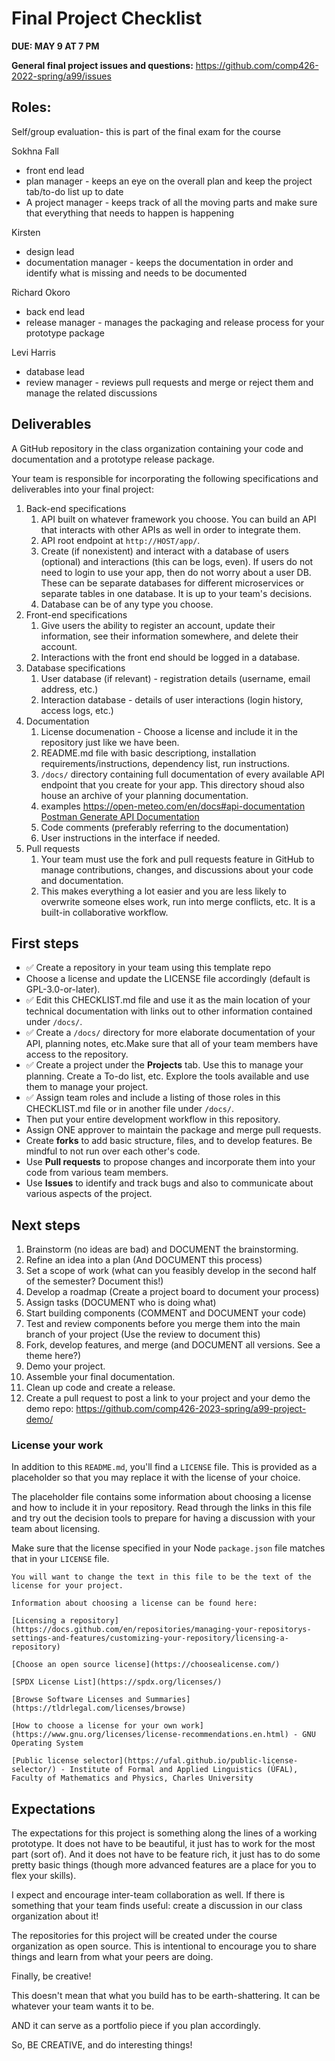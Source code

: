 # Final Project Checklist
**DUE: MAY 9 AT 7 PM**

**General final project issues and questions:** https://github.com/comp426-2022-spring/a99/issues

## Roles:
Self/group evaluation- this is part of the final exam for the course

Sokhna Fall
- front end lead
- plan manager - keeps an eye on the overall plan and keep the project tab/to-do list up to date
- A project manager - keeps track of all the moving parts and make sure that everything that needs to happen is happening

Kirsten 
- design lead
- documentation manager - keeps the documentation in order and identify what is missing and needs to be documented

Richard Okoro
- back end lead
- release manager - manages the packaging and release process for your prototype package

Levi Harris
- database lead
- review manager - reviews pull requests and merge or reject them and manage the related discussions

## Deliverables
A GitHub repository in the class organization containing your code and documentation and a prototype release package.

Your team is responsible for incorporating the following specifications and deliverables into your final project:

1. Back-end specifications
	1. API built on whatever framework you choose. You can build an API that interacts with other APIs as well in order to integrate them.
	2. API root endpoint at `http://HOST/app/`.
	4. Create (if nonexistent) and interact with a database of users (optional) and interactions (this can be logs, even). If users do not need to login to use your app, then do not worry about a user DB. These can be separate databases for different microservices or separate tables in one database. It is up to your team's decisions.
	5. Database can be of any type you choose.
2. Front-end specifications
	1. Give users the ability to register an account, update their information, see their information somewhere, and delete their account.
	2. Interactions with the front end should be logged in a database. 
3. Database specifications
	1. User database (if relevant) - registration details (username, email address, etc.)
	2. Interaction database - details of user interactions (login history, access logs, etc.)
4. Documentation
	1. License documenation - Choose a license and include it in the repository just like we have been.
	1. README.md file with basic descriptiong, installation requirements/instructions, dependency list, run instructions.
	3. `/docs/` directory containing full documentation of every available API endpoint that you create for your app. This directory shoud also house an archive of your planning documentation. 
	4. examples https://open-meteo.com/en/docs#api-documentation [Postman Generate API Documentation](https://learning.postman.com/docs/publishing-your-api/documenting-your-api/)
	5. Code comments (preferably referring to the documentation)
	6. User instructions in the interface if needed.
5. Pull requests
	1. Your team must use the fork and pull requests feature in GitHub to manage contributions, changes, and discussions about your code and documentation. 
	2. This makes everything a lot easier and you are less likely to overwrite someone elses work, run into merge conflicts, etc. It is a built-in collaborative workflow.

## First steps

- ✅ Create a repository in your team using this template repo
- Choose a license and update the LICENSE file accordingly (default is GPL-3.0-or-later). 
- ✅ Edit this CHECKLIST.md file and use it as the main location of your technical documentation with links out to other information contained under `/docs/`.
- ✅ Create a `/docs/` directory for more elaborate documentation of your API, planning notes, etc.Make sure that all of your team members have access to the repository.
- ✅ Create a project under the **Projects** tab. Use this to manage your planning. Create a To-do list, etc. Explore the tools available and use them to manage your project.
- ✅ Assign team roles and include a listing of those roles in this CHECKLIST.md file or in another file under `/docs/`.
- Then put your entire development workflow in this repository.
- Assign ONE approver to maintain the package and merge pull requests.
- Create **forks** to add basic structure, files, and to develop features. Be mindful to not run over each other's code.
- Use **Pull requests** to propose changes and incorporate them into your code from various team members. 
- Use **Issues** to identify and track bugs and also to communicate about various aspects of the project.

## Next steps
1. Brainstorm (no ideas are bad) and DOCUMENT the brainstorming.
2. Refine an idea into a plan (And DOCUMENT this process)
3. Set a scope of work (what can you feasibly develop in the second half of the semester? Document this!)
4. Develop a roadmap (Create a project board to document your process)
5. Assign tasks (DOCUMENT who is doing what)
6. Start building components (COMMENT and DOCUMENT your code)
7. Test and review components before you merge them into the main branch of your project (Use the review to document this) 
8. Fork, develop features, and merge (and DOCUMENT all versions. See a theme here?)
9. Demo your project. 
10. Assemble your final documentation.
11. Clean up code and create a release.
12. Create a pull request to post a link to your project and your demo the demo repo: https://github.com/comp426-2023-spring/a99-project-demo/

### License your work

In addition to this `README.md`, you'll find a `LICENSE` file.
This is provided as a placeholder so that you may replace it with the license of your choice.

The placeholder file contains some information about choosing a license and how to include it in your repository.
Read through the links in this file and try out the decision tools to prepare for having a discussion with your team about licensing.

Make sure that the license specified in your Node `package.json` file matches that in your `LICENSE` file.

```LICENSE
You will want to change the text in this file to be the text of the license for your project.

Information about choosing a license can be found here:

[Licensing a repository](https://docs.github.com/en/repositories/managing-your-repositorys-settings-and-features/customizing-your-repository/licensing-a-repository)

[Choose an open source license](https://choosealicense.com/)

[SPDX License List](https://spdx.org/licenses/)

[Browse Software Licenses and Summaries](https://tldrlegal.com/licenses/browse)

[How to choose a license for your own work](https://www.gnu.org/licenses/license-recommendations.en.html) - GNU Operating System

[Public license selector](https://ufal.github.io/public-license-selector/) - Institute of Formal and Applied Linguistics (ÚFAL), Faculty of Mathematics and Physics, Charles University
```

## Expectations

The expectations for this project is something along the lines of a working prototype.
It does not have to be beautiful, it just has to work for the most part (sort of).
And it does not have to be feature rich, it just has to do some pretty basic things (though more advanced features are a place for you to flex your skills).

I expect and encourage inter-team collaboration as well.
If there is something that your team finds useful: create a discussion in our class organization about it!

The repositories for this project will be created under the course organization as open source.
This is intentional to encourage you to share things and learn from what your peers are doing.  

Finally, be creative!

This doesn't mean that what you build has to be earth-shattering.
It can be whatever your team wants it to be.

AND it can serve as a portfolio piece if you plan accordingly.

So, BE CREATIVE, and do interesting things!
